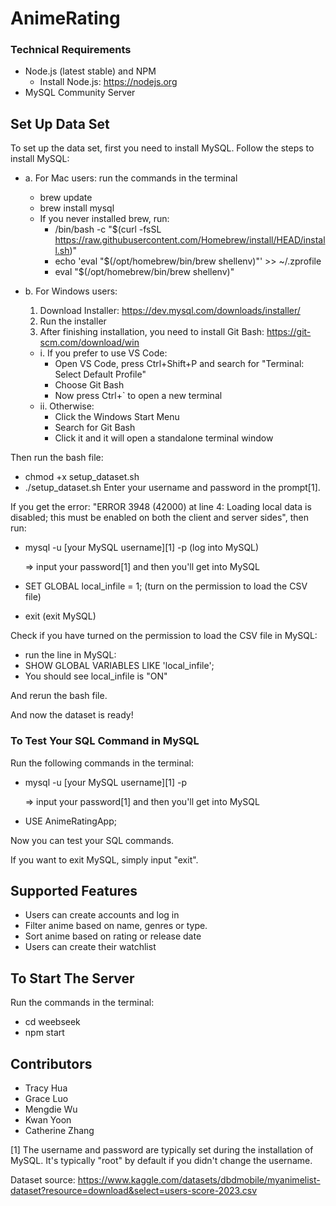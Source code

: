 # AnimeRating
### Technical Requirements
- Node.js (latest stable) and NPM
  - Install Node.js: https://nodejs.org
- MySQL Community Server

## Set Up Data Set
To set up the data set, first you need to install MySQL. Follow the steps to install MySQL:
- a. For Mac users: run the commands in the terminal
  - brew update
  - brew install mysql
  - If you never installed brew, run:
    - /bin/bash -c "$(curl -fsSL https://raw.githubusercontent.com/Homebrew/install/HEAD/install.sh)"
    - echo 'eval "$(/opt/homebrew/bin/brew shellenv)"' >> ~/.zprofile
    - eval "$(/opt/homebrew/bin/brew shellenv)"

- b. For Windows users:
  1. Download Installer: https://dev.mysql.com/downloads/installer/
  2. Run the installer
  3. After finishing installation, you need to install Git Bash: https://git-scm.com/download/win
    - i. If you prefer to use VS Code:
      - Open VS Code, press Ctrl+Shift+P and search for "Terminal: Select Default Profile"
      - Choose Git Bash
      - Now press Ctrl+` to open a new terminal
    - ii. Otherwise:
      - Click the Windows Start Menu
      - Search for Git Bash
      - Click it and it will open a standalone terminal window

Then run the bash file:
- chmod +x setup_dataset.sh
- ./setup_dataset.sh
Enter your username and password in the prompt[1].

If you get the error:
"ERROR 3948 (42000) at line 4: Loading local data is disabled; this must be enabled on both the client and server sides", then run:
- mysql -u [your MySQL username][1] -p   (log into MySQL)

  => input your password[1] and then you'll get into MySQL
- SET GLOBAL local_infile = 1;           (turn on the permission to load the CSV file)
- exit                                   (exit MySQL)

Check if you have turned on the permission to load the CSV file in MySQL:
- run the line in MySQL: 
- SHOW GLOBAL VARIABLES LIKE 'local_infile';
- You should see local_infile is "ON"

And rerun the bash file.

And now the dataset is ready!

### To Test Your SQL Command in MySQL
Run the following commands in the terminal:
- mysql -u [your MySQL username][1] -p

  => input your password[1] and then you'll get into MySQL
- USE AnimeRatingApp;

Now you can test your SQL commands.

If you want to exit MySQL, simply input "exit".

## Supported Features
- Users can create accounts and log in
- Filter anime based on name, genres or type.
- Sort anime based on rating or release date
- Users can create their watchlist

## To Start The Server
Run the commands in the terminal:
- cd weebseek
- npm start

## Contributors
- Tracy Hua
- Grace Luo
- Mengdie Wu
- Kwan Yoon
- Catherine Zhang

[1] The username and password are typically set during the installation of MySQL. It's typically "root" by default if you didn't change the username.

Dataset source: https://www.kaggle.com/datasets/dbdmobile/myanimelist-dataset?resource=download&select=users-score-2023.csv
